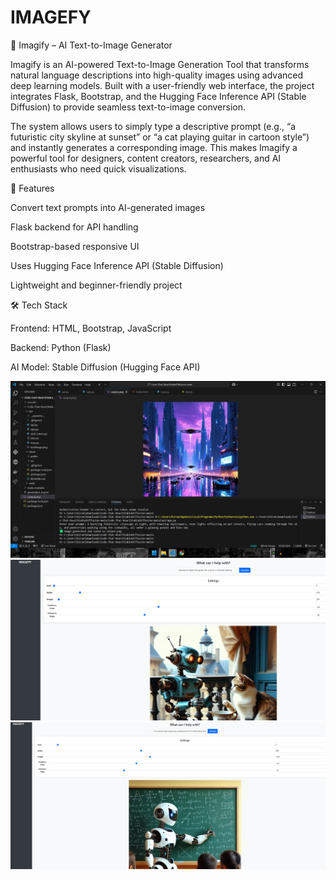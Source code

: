 # IMAGEFY
📸 Imagify – AI Text-to-Image Generator

Imagify is an AI-powered Text-to-Image Generation Tool that transforms natural language descriptions into high-quality images using advanced deep learning models. Built with a user-friendly web interface, the project integrates Flask, Bootstrap, and the Hugging Face Inference API (Stable Diffusion) to provide seamless text-to-image conversion.

The system allows users to simply type a descriptive prompt (e.g., “a futuristic city skyline at sunset” or “a cat playing guitar in cartoon style”) and instantly generates a corresponding image. This makes Imagify a powerful tool for designers, content creators, researchers, and AI enthusiasts who need quick visualizations.

🚀 Features

Convert text prompts into AI-generated images

Flask backend for API handling

Bootstrap-based responsive UI

Uses Hugging Face Inference API (Stable Diffusion)

Lightweight and beginner-friendly project

🛠️ Tech Stack

Frontend: HTML, Bootstrap, JavaScript

Backend: Python (Flask)

AI Model: Stable Diffusion (Hugging Face API)

![App Screenshot](generate%20images/Screenshot%202025-01-30%20191827.png)
 ![Imagify Screenshot B](generate%20images/Screenshot%202025-04-08%20193730.png)
 ![Imagify Screenshot C](generate%20images/Screenshot%202025-04-09%20002826.png)


